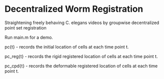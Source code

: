 # Decentralized Worm Registration
 Straightening freely behaving C. elegans videos by groupwise decentralized point set registration

Run main.m for a demo.

pc{t} - records the initial location of cells at each time point t.

pc_reg{t} - records the rigid registered location of cells at each time point t.

pc_cpd{t} - records the deformable registered location of cells at each time point t.
